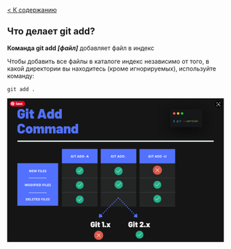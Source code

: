 [< К содержанию](./readme.md)

## Что делает git add?

**Команда git add *[файл]*** добавляет файл в индекс

Чтобы добавить все файлы в каталоге индекс независимо от того, в какой директории вы находитесь (кроме игнорируемых), используйте команду:

```bash=
git add .
```
![Git Add Command](./assets/Adding-all-files-on-older-Git-versions-git-add-chart.png)